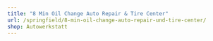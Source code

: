 ```yaml
---
title: "8 Min Oil Change Auto Repair & Tire Center"
url: /springfield/8-min-oil-change-auto-repair-und-tire-center/
shop: Autowerkstatt
---
```

